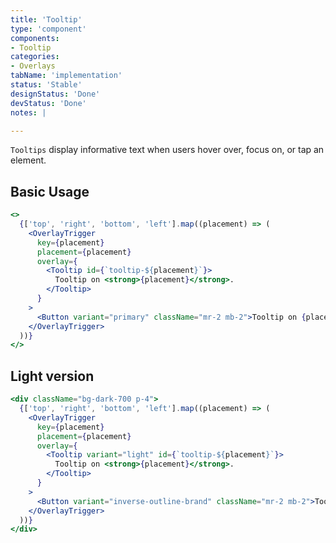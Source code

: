 ```yaml
---
title: 'Tooltip'
type: 'component'
components:
- Tooltip
categories:
- Overlays
tabName: 'implementation'
status: 'Stable'
designStatus: 'Done'
devStatus: 'Done'
notes: |

---
```


`Tooltips` display informative text when users hover over, focus on, or tap an element.

## Basic Usage

```jsx live
<>
  {['top', 'right', 'bottom', 'left'].map((placement) => (
    <OverlayTrigger
      key={placement}
      placement={placement}
      overlay={
        <Tooltip id={`tooltip-${placement}`}>
          Tooltip on <strong>{placement}</strong>.
        </Tooltip>
      }
    >
      <Button variant="primary" className="mr-2 mb-2">Tooltip on {placement}</Button>
    </OverlayTrigger>
  ))}
</>
```

## Light version

```jsx live
<div className="bg-dark-700 p-4">
  {['top', 'right', 'bottom', 'left'].map((placement) => (
    <OverlayTrigger
      key={placement}
      placement={placement}
      overlay={
        <Tooltip variant="light" id={`tooltip-${placement}`}>
          Tooltip on <strong>{placement}</strong>.
        </Tooltip>
      }
    >
      <Button variant="inverse-outline-brand" className="mr-2 mb-2">Tooltip on {placement}</Button>
    </OverlayTrigger>
  ))}
</div>
```
